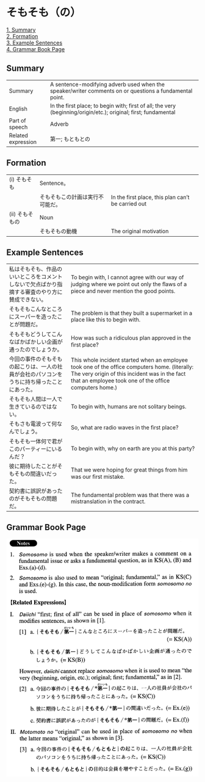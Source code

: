 # そもそも（の）

[1. Summary](#summary)<br>
[2. Formation](#formation)<br>
[3. Example Sentences](#example-sentences)<br>
[4. Grammar Book Page](#grammar-book-page)<br>


## Summary

<table><tr>   <td>Summary</td>   <td>A sentence-modifying adverb used when the speaker/writer comments on or questions a fundamental point.</td></tr><tr>   <td>English</td>   <td>In the first place; to begin with; first of all; the very (beginning/origin/etc.); original; first; fundamental</td></tr><tr>   <td>Part of speech</td>   <td>Adverb</td></tr><tr>   <td>Related expression</td>   <td>第一; もともとの</td></tr></table>

## Formation

<table class="table"><tbody><tr class="tr head"><td class="td"><span class="numbers">(i)</span> <span class="concept">そもそも</span></td><td class="td"><span class="concept"></span><span>Sentence。</span></td><td class="td"></td></tr><tr class="tr"><td class="td"></td><td class="td"><span class="concept">そもそも</span><span>この計画は実行不可能だ。</span></td><td class="td"><span>In the first place, this plan can’t be carried out</span></td></tr><tr class="tr head"><td class="td"><span class="numbers">(ii)</span> <span class="concept">そもそもの</span></td><td class="td"><span class="concept"></span><span>Noun</span></td><td class="td"></td></tr><tr class="tr"><td class="td"></td><td class="td"><span class="concept">そもそもの</span><span>動機</span></td><td class="td"><span>The original motivation</span></td></tr></tbody></table>

## Example Sentences

<table><tr>   <td>私はそもそも、作品のいいところをコメントしないで欠点ばかり指摘する審査のやり方に賛成できない。</td>   <td>To begin with, I cannot agree with our way of judging where we point out only the ﬂaws of a piece and never mention the good points.</td></tr><tr>   <td>そもそもこんなところにスーパーを造ったことが問題だ。</td>   <td>The problem is that they built a supermarket in a place like this to begin with.</td></tr><tr>   <td>そもそもどうしてこんなばかばかしい企画が通ったのでしょうか。</td>   <td>How was such a ridiculous plan approved in the ﬁrst place?</td></tr><tr>   <td>今回の事件のそもそもの起こりは、一人の社員が会社のパソコンをうちに持ち帰ったことにあった。</td>   <td>This whole incident started when an employee took one of the ofﬁce computers home. (literally: The very origin of this incident was in the fact that an employee took one of the ofﬁce computers home.)</td></tr><tr>   <td>そもそも人間は一人で生きているのではない。</td>   <td>To begin with, humans are not solitary beings.</td></tr><tr>   <td>そもさも電波って何なんでしょう。</td>   <td>So, what are radio waves in the ﬁrst place?</td></tr><tr>   <td>そもそも一体何で君がこのパーティーにいるんだ？</td>   <td>To begin with, why on earth are you at this party?</td></tr><tr>   <td>彼に期待したことがそもそもの間違いだった。</td>   <td>That we were hoping for great things from him was our ﬁrst mistake.</td></tr><tr>   <td>契約書に誤訳があったのがそもそもの問題だ。</td>   <td>The fundamental problem was that there was a mistranslation in the contract.</td></tr></table>

## Grammar Book Page

![](../img/Advancedそもそも(の).png)

